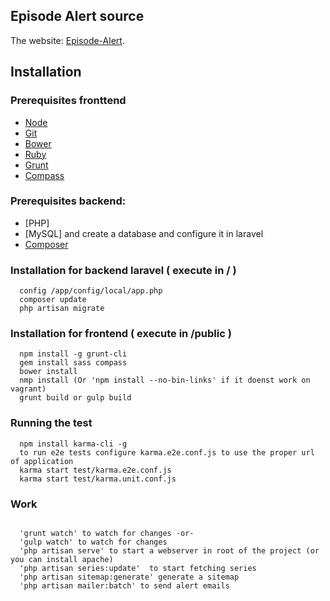 ## Episode Alert source

The website: [Episode-Alert](http://www.episode-alert.com).

## Installation

### Prerequisites fronttend
* [Node](http://nodejs.org/)
* [Git](http://git-scm.com/downloads)
* [Bower](http://bower.io/)
* [Ruby](https://www.ruby-lang.org/en/)
* [Grunt](http://gruntjs.com/)
* [Compass](http://compass-style.org/)

### Prerequisites backend:
* [PHP]
* [MySQL] and create a database and configure it in laravel
* [Composer](https://getcomposer.org/)

### Installation for backend laravel ( execute in / )
```
  config /app/config/local/app.php
  composer update
  php artisan migrate
```
### Installation for frontend ( execute in /public )

```
  npm install -g grunt-cli
  gem install sass compass
  bower install
  nmp install (Or 'npm install --no-bin-links' if it doenst work on vagrant)
  grunt build or gulp build
```

### Running the test

```
  npm install karma-cli -g
  to run e2e tests configure karma.e2e.conf.js to use the proper url of application
  karma start test/karma.e2e.conf.js
  karma start test/karma.unit.conf.js
```

### Work

```

  'grunt watch' to watch for changes -or-
  'gulp watch' to watch for changes
  'php artisan serve' to start a webserver in root of the project (or you can install apache)
  'php artisan series:update'  to start fetching series
  'php artisan sitemap:generate' generate a sitemap
  'php artisan mailer:batch' to send alert emails
```

